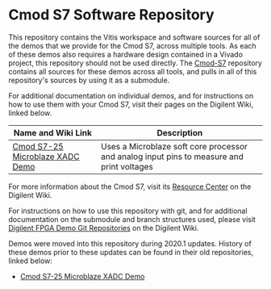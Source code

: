 # Cmod S7 Software Repository

This repository contains the Vitis workspace and software sources for all of the demos that we provide for the Cmod S7, across multiple tools. As each of these demos also requires a hardware design contained in a Vivado project, this repository should not be used directly. The [Cmod-S7](https://github.com/ArtVVB/Cmod-S7) repository contains all sources for these demos across all tools, and pulls in all of this repository's sources by using it as a submodule.

For additional documentation on individual demos, and for instructions on how to use them with your Cmod S7, visit their pages on the Digilent Wiki, linked below.

| Name and Wiki Link | Description |
|--------------------|-------------|
| [Cmod S7-25 Microblaze XADC Demo](https://reference.digilentinc.com/reference/programmable-logic/cmod-s7/xadc-demo/staging) | Uses a Microblaze soft core processor and analog input pins to measure and print voltages |

For more information about the Cmod S7, visit its [Resource Center](https://reference.digilentinc.com/reference/programmable-logic/cmod-s7/start) on the Digilent Wiki.

For instructions on how to use this repository with git, and for additional documentation on the submodule and branch structures used, please visit [Digilent FPGA Demo Git Repositories](https://reference.digilentinc.com/reference/programmable-logic/documents/git) on the Digilent Wiki.

Demos were moved into this repository during 2020.1 updates. History of these demos prior to these updates can be found in their old repositories, linked below:
* [Cmod S7-25 Microblaze XADC Demo](https://github.com/Digilent/Cmod-S7-25-XADC)